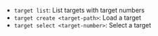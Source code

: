 - `target list`: List targets with target numbers
- `target create <target-path>`: Load a target
- `target select <target-number>`: Select a target
